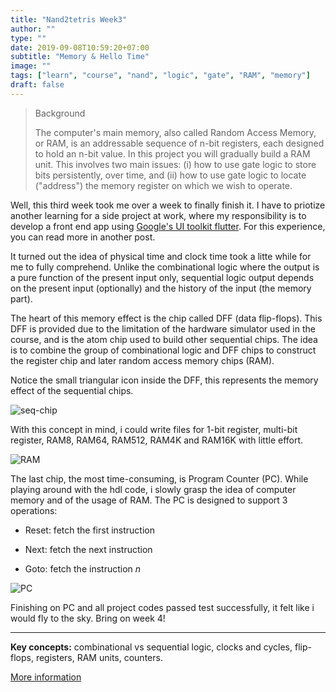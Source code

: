 ```yaml
---
title: "Nand2tetris Week3"
author: ""
type: ""
date: 2019-09-08T10:59:20+07:00
subtitle: "Memory & Hello Time"
image: ""
tags: ["learn", "course", "nand", "logic", "gate", "RAM", "memory"]
draft: false
---
```


> Background
>
> The computer's main memory, also called Random Access Memory, or RAM, is an addressable sequence of n-bit registers, each designed to hold an n-bit value. In this project you will gradually build a RAM unit. This involves two main issues: (i) how to use gate logic to store bits persistently, over time, and (ii) how to use gate logic to locate ("address") the memory register on which we wish to operate.

Well, this third week took me over a week to finally finish it. I have to priotize another learning for a side project at work, where my responsibility is to develop a front end app using [Google's UI toolkit flutter][flutter]. For this experience, you can read more in another post.

It turned out the idea of physical time and clock time took a litte while for me to fully comprehend. Unlike the combinational logic where the output is a pure function of the present input only, sequential logic output depends on the present input (optionally) and the history of the input (the memory part).

The heart of this memory effect is the chip called DFF (data flip-flops). This DFF is provided due to the limitation of the hardware simulator used in the course, and is the atom chip used to build other sequential chips. The idea is to combine the group of combinational logic and DFF chips to construct the register chip and later random access memory chips (RAM).

Notice the small triangular icon inside the DFF, this represents the memory effect of the sequential chips.

![seq-chip](/images/sequential-chip.png)

With this concept in mind, i could write files for 1-bit register, multi-bit register, RAM8, RAM64, RAM512, RAM4K and RAM16K with little effort.

![RAM](/images/RAM.png)

The last chip, the most time-consuming, is Program Counter (PC). While playing around with the hdl code, i slowly grasp the idea of computer memory and of the usage of RAM. The PC is designed to support 3 operations:

- Reset: fetch the first instruction

- Next: fetch the next instruction

- Goto: fetch the instruction *n*

![PC](/images/PC.png)

Finishing on PC and all project codes passed test successfully, it felt like i would fly to the sky. Bring on week 4!

---

**Key concepts:** combinational vs sequential logic, clocks and cycles, flip-flops, registers, RAM units, counters.

[More information][project03]



[flutter]: https://flutter.dev/
[project03]: https://www.nand2tetris.org/project03